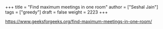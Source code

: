 +++
title = "Find maximum meetings in one room"
author = ["Seshal Jain"]
tags = ["greedy"]
draft = false
weight = 2223
+++

<https://www.geeksforgeeks.org/find-maximum-meetings-in-one-room/>
